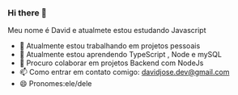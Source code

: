 ### Hi there 👋

Meu nome é David e atualmete estou estudando Javascript

- 🔭 Atualmente estou trabalhando em projetos pessoais
- 🌱 Atualmente estou aprendendo TypeScript , Node e mySQL
- 👯 Procuro colaborar em projetos Backend com NodeJs
- 📫 Como entrar em contato comigo: davidjose.dev@gmail.com
- 😄 Pronomes:ele/dele
